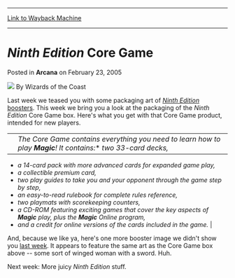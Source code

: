 
---
[Link to Wayback Machine](https://web.archive.org/web/20211028195343/https://magic.wizards.com/en/articles/archive/arcana/ninth-edition-core-game-2005-02-23)

[_metadata_:author]:- "Wizards of the Coast"
[_metadata_:description]:- "Last week we teased you with some packaging art of Ninth Edition boosters. This week we bring you a look at the packaging of the Ninth Edition Core Game box. Here's what you get with that Core Game product, intended for new players.  The Core Game contains everything you need to learn how to play Magic!"
[_metadata_:generator]:- "Drupal 7 (http://drupal.org)"
[_metadata_:node]:- "608321"
[_metadata_:publish_date]:- "2005-02-23"
[_metadata_:source]:- "div-main-content"
[_metadata_:title]:- "Ninth Edition Core Game"
[_metadata_:wayback_capture_timestamp]:- "2021-10-28 19:53:43"
[_metadata_:wayback_raw_url]:- "https://web.archive.org/web/20211028195343id_/https://magic.wizards.com/en/articles/archive/arcana/ninth-edition-core-game-2005-02-23"
[_metadata_:wayback_url]:- "https://magic.wizards.com/en/articles/archive/arcana/ninth-edition-core-game-2005-02-23"
---


*Ninth Edition* Core Game
=========================



 Posted in **Arcana**
 on February 23, 2005 






![](https://media.magic.wizards.com/styles/auth_small/public/images/person/wizards_author.jpg)
By Wizards of the Coast











Last week we teased you with some packaging art of [*Ninth Edition* boosters](/en/articles/archive/ninth-edition-product-shots-2005-02-14). This week we bring you a look at the packaging of the *Ninth Edition* Core Game box. Here's what you get with that Core Game product, intended for new players. 



|  |  |
| --- | --- |
|  | *The Core Game contains everything you need to learn how to play **Magic**! It contains:** *two 33-card decks,*
* *a 14-card pack with more advanced cards for expanded game play,*
* *a collectible premium card,*
* *two play guides to take you and your opponent through the game step by step,*
* *an easy-to-read rulebook for complete rules reference,*
* *two playmats with scorekeeping counters,*
* *a CD-ROM featuring exciting games that cover the key aspects of **Magic** play, plus the **Magic** Online program,*
* *and a credit for online versions of the cards included in the game.*
 |

 And, because we like ya, here's one more booster image we didn't show you [last week](/en/articles/archive/ninth-edition-product-shots-2005-02-14). It appears to feature the same art as the Core Game box above -- some sort of winged woman with a sword. Huh.




 Next week: More juicy *Ninth Edition* stuff. 







